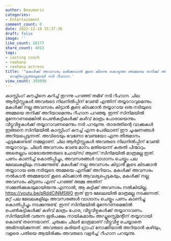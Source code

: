 ```yaml
---
author: Beaumaris
categories:
- Entertainment
comment_count: 0
date: 2022-12-10 15:37:36
draft: false
image: ''
like_count: 18177
share_count: 4013
tags:
- casting couch
- reehana
- reehana actress
title: '"മകൾക്ക് അവസരം ലഭിക്കുവാൻ കൂടെ കിടന്നു കൊടുത്ത അമ്മയെ തനിക്ക് അറിയാം" ഞെട്ടിക്കുന്ന
  വെളിപ്പെടുത്തലുമായി നടി റീഹാന.'
view_count: 395098
---
```


കാസ്റ്റിംഗ് കൗച്ചിനെ കുറിച്ച് തുറന്നു പറഞ്ഞ് തമിഴ് നടി റീഹാന. ചില ആര്‍ട്ടിസ്റ്റുകള്‍ അവരുടെ നിലനില്‍പ്പിന് വേണ്ടി എന്തിന് തയ്യാറാവുമെന്നും മകള്‍ക്ക് നല്ല അവസരം കിട്ടാന്‍ കൂടെ കിടക്കാന്‍ തയ്യാറായ ഒരു നടിയുടെ അമ്മയെ തനിക്ക് അറിയാമെന്നും റീഹാന പറഞ്ഞു. ഇന്ന് സിനിമയില്‍ മുന്നേറണമെങ്കില്‍ പെണ്‍കുട്ടികള്‍ക്ക് കഴിവ് മാത്രം പോരായെന്നും വീട്ടുവീഴ്ചകള്‍ക്ക് തയ്യാറാവണമെന്നും നടി പറയുന്നു. താരത്തിന്റെ വാക്കുകൾ ഇങ്ങനെ സിനിമയില്‍ കാസ്റ്റിംഗ് കൗച്ച് എന്ന പേരിലാണ് ഈ ചൂഷണങ്ങള്‍ അറിയപ്പെടുന്നത്. അവിടെയും വേണോ വേണ്ടയോ എന്ന തീരുമാനം എടുക്കേണ്ടത് നമ്മളാണ്. ചില ആര്‍ട്ടിസ്റ്റുകള്‍ അവരുടെ നിലനില്‍പ്പിന് വേണ്ടി തയ്യാറാവും. ചിലര്‍ അവസരം വേണ്ട മാനം മതിയെന്ന് കരുതി പിന്മാറും. അതെല്ലാം ഓരോരുത്തരുടെ ചോയ്‌സ് ആണ്.‘സിനിമയില്‍ മാത്രമല്ല ഇത്. പണം കാണിച്ച് കൊതിപ്പിച്ചും, അവസരങ്ങള്‍ വാഗ്ദാനം ചെയ്തും പല മേഖലകളിലും നടക്കുന്നുണ്ട്. മകള്‍ക്ക് നല്ല അവസരം കിട്ടാന്‍ കൂടെ കിടക്കാന്‍ തയ്യാറായ ഒരു നടിയുടെ അമ്മയെ എനിക്ക് അറിയാം. മകള്‍ക്ക് അവസരം നല്‍കാന്‍ അമ്മയോട് കൂടെ കിടക്കാന്‍ ആവശ്യപ്പെടുകയും, മകള്‍ക്ക് നല്ല അവസരം കിട്ടണം എന്ന് പറഞ്ഞ് അമ്മ അതിന് സമ്മതിക്കുകയുമായിരുന്നു.എന്നാല്‍, ആ കുട്ടിക്ക് അവസരം നല്‍കിയില്ല. https://youtu.be/pRddCiNM5W0 ഇത് ഈ മേഖലയിൽ മാത്രമല്ല നടക്കുന്നത്. മറ്റ് പല മേഖലകളിലും അവസരങ്ങൾ വാഗ്ദാനം ചെയ്തും പണം കാണിച്ചു കൊതിപ്പിച്ചും നടക്കുന്നുണ്ട്. ഇന്ന് സിനിമയില്‍ മുന്നേറണമെങ്കില്‍ പെണ്‍കുട്ടികള്‍ക്ക് കഴിവ് മാത്രം പോര, വീട്ടുവീഴ്ചകള്‍ക്ക് തയ്യാറാവണം. സിനിമയില്‍ വരുന്ന ഭൂരിപക്ഷം നായികമാരും അഡ്ജസ്റ്റ്മെന്റിന് തയ്യാറായി കൊണ്ട് തന്നെയാണ്. ചുരുക്കം ചിലര്‍ മാത്രമാണ് വീട്ടുവീഴ്ച ചെയ്യാതെ അഭിനയിക്കുന്നത്. അവരുടെ കരിയര്‍ ഗ്രാഫ് നോക്കിയാല്‍ അറിയാന്‍ കഴിയും, വളരെ പതിയെ ആയിരിക്കും അവരുടെ വളര്‍ച്ച’ റീഹാന പറയുന്നു.